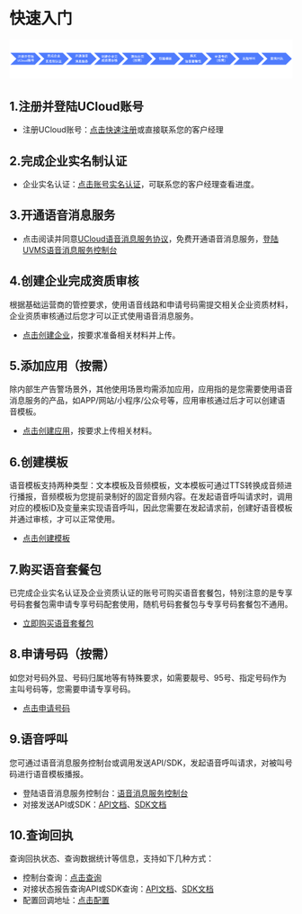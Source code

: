 <!--一下子提供一种思路，欢迎大家发挥 -->

# 快速入门

![快速入门.png](images/快速入门.png)


## 1.注册并登陆UCloud账号

* 注册UCloud账号：[点击快速注册](https://passport.ucloud.cn/#login)或直接联系您的客户经理


## 2.完成企业实名制认证

* 企业实名认证：[点击账号实名认证](https://passport.ucloud.cn/login?service=https%3A%2F%2Fconsole.ucloud.cn%2Fuaccount%2Fauthentication#login)，可联系您的客户经理查看进度。


## 3.开通语音消息服务

* 点击阅读并同意[UCloud语音消息服务协议](/uvms/introduction/agreement.md)，免费开通语音消息服务，[登陆UVMS语音消息服务控制台](https://console.ucloud.cn/uvms/)


## 4.创建企业完成资质审核

根据基础运营商的管控要求，使用语音线路和申请号码需提交相关企业资质材料，企业资质审核通过后您才可以正式使用语音消息服务。

* [点击创建企业](https://console.ucloud.cn/uvms/company/create)，按要求准备相关材料并上传。


## 5.添加应用（按需）

除内部生产告警场景外，其他使用场景均需添加应用，应用指的是您需要使用语音消息服务的产品，如APP/网站/小程序/公众号等，应用审核通过后才可以创建语音模板。

* [点击创建应用](https://console.ucloud.cn/uvms/qualification)，按要求上传相关材料。


## 6.创建模板

语音模板支持两种类型：文本模板及音频模板，文本模板可通过TTS转换成音频进行播报，音频模板为您提前录制好的固定音频内容。在发起语音呼叫请求时，调用对应的模板ID及变量来实现语音呼叫，因此您需要在发起请求前，创建好语音模板并通过审核，才可以正常使用。

* [点击创建模板](https://console.ucloud.cn/uvms/interval)


## 7.购买语音套餐包

已完成企业实名认证及企业资质认证的账号可购买语音套餐包，特别注意的是专享号码套餐包需申请专享号码配套使用，随机号码套餐包与专享号码套餐包不通用。

* [立即购买语音套餐包](https://console.ucloud.cn/uvms/buy?Purpose=1)

## 8.申请号码（按需）

如您对号码外显、号码归属地等有特殊要求，如需要靓号、95号、指定号码作为主叫号码等，您需要申请专享号码。

* [点击申请号码](https://console.ucloud.cn/uvms/interval)


## 9.语音呼叫

您可通过语音消息服务控制台或调用发送API/SDK，发起语音呼叫请求，对被叫号码进行语音模板播报。

* 登陆语音消息服务控制台：[语音消息服务控制台](https://console.ucloud.cn/uvms/new)
* 对接发送API或SDK：[API文档](https://docs.ucloud.cn/api/uvms-api/send_uvms_message)、[SDK文档]()


## 10.查询回执

查询回执状态、查询数据统计等信息，支持如下几种方式：

* 控制台查询：[点击查询](https://console.ucloud.cn/uvms/)
* 对接状态报告查询API或SDK查询：[API文档](https://docs.ucloud.cn/api/uvms-api/send_uvms_message)、[SDK文档]()
* 配置回调地址：[点击配置](https://console.ucloud.cn/uvms/config)
